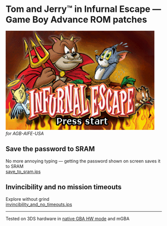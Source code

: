 # Tom and Jerry™️ in Infurnal Escape — Game Boy Advance ROM patches
![AGB-AIFE-USA](screenshot.png)  
_for AGB-AIFE-USA_

## Save the password to SRAM
No more annoying typing — getting the password shown on screen saves it to SRAM  
[save\_to\_sram.ips](save_to_sram.ips)

## Invincibility and no mission timeouts
Explore without grind  
[invincibility\_and\_no\_timeouts.ips](invincibility_and_no_timeouts.ips)

___
Tested on 3DS hardware in [native GBA HW mode](https://github.com/profi200/open_agb_firm) and mGBA